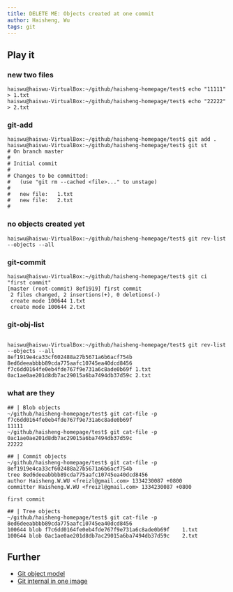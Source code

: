 ```yaml
---
title: DELETE ME: Objects created at one commit
author: Haisheng, Wu
tags: git
---
```


## Play it

### new two files
~~~~~~{.sh}
haiswu@haiswu-VirtualBox:~/github/haisheng-homepage/test$ echo "11111" > 1.txt
haiswu@haiswu-VirtualBox:~/github/haisheng-homepage/test$ echo "22222" > 2.txt
~~~~~~

### git-add

~~~~~~{.sh}
haiswu@haiswu-VirtualBox:~/github/haisheng-homepage/test$ git add .
haiswu@haiswu-VirtualBox:~/github/haisheng-homepage/test$ git st
# On branch master
#
# Initial commit
#
# Changes to be committed:
#   (use "git rm --cached <file>..." to unstage)
#
#	new file:   1.txt
#	new file:   2.txt
#
~~~~~~
  
### no objects created yet

~~~~~~{.sh}
haiswu@haiswu-VirtualBox:~/github/haisheng-homepage/test$ git rev-list --objects --all
~~~~~~

### git-commit

~~~~~~{.sh}
haiswu@haiswu-VirtualBox:~/github/haisheng-homepage/test$ git ci "first commit"
[master (root-commit) 8ef1919] first commit
 2 files changed, 2 insertions(+), 0 deletions(-)
 create mode 100644 1.txt
 create mode 100644 2.txt

~~~~~~

### git-obj-list

~~~~~~{.sh}

haiswu@haiswu-VirtualBox:~/github/haisheng-homepage/test$ git rev-list --objects --all
8ef1919e4ca33cf602488a27b5671a6b6acf754b
8ed6deeabbbb89cda775aafc10745ea40dcd8456 
f7c6dd0164fe0eb4fde767f9e731a6c8ade0b69f 1.txt
0ac1ae0ae201d8db7ac29015a6ba7494db37d59c 2.txt

~~~~~~

### what are they

~~~~~~{.sh}
## | Blob objects
~/github/haisheng-homepage/test$ git cat-file -p f7c6dd0164fe0eb4fde767f9e731a6c8ade0b69f
11111
~/github/haisheng-homepage/test$ git cat-file -p 0ac1ae0ae201d8db7ac29015a6ba7494db37d59c
22222

## | Commit objects
~/github/haisheng-homepage/test$ git cat-file -p 8ef1919e4ca33cf602488a27b5671a6b6acf754b
tree 8ed6deeabbbb89cda775aafc10745ea40dcd8456
author Haisheng.W.WU <freizl@gmail.com> 1334230087 +0800
committer Haisheng.W.WU <freizl@gmail.com> 1334230087 +0800

first commit

## | Tree objects
~/github/haisheng-homepage/test$ git cat-file -p 8ed6deeabbbb89cda775aafc10745ea40dcd8456
100644 blob f7c6dd0164fe0eb4fde767f9e731a6c8ade0b69f	1.txt
100644 blob 0ac1ae0ae201d8db7ac29015a6ba7494db37d59c	2.txt

~~~~~~

## Further
  - [Git object model]
  - [Git internal in one image]

[Git internal in one image]: (http://0.0.0.0:9900/posts/readings/2012-04-08-notes-progit.html#internal)
[Git object model]: (http://book.git-scm.com/)
